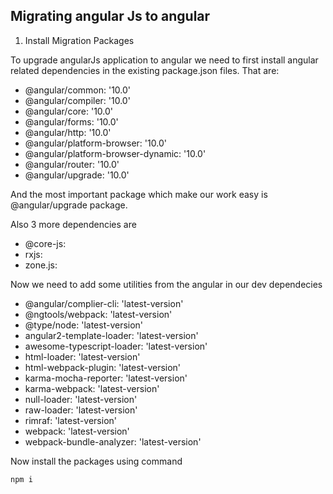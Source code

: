 ## Migrating angular Js to angular


1. Install Migration Packages

To upgrade angularJs application to angular we need to first install
angular related dependencies in the existing package.json files. That are:

* @angular/common: '10.0'
* @angular/compiler: '10.0'
* @angular/core: '10.0'
* @angular/forms: '10.0'
* @angular/http: '10.0'
* @angular/platform-browser: '10.0'
* @angular/platform-browser-dynamic: '10.0'
* @angular/router: '10.0'
* @angular/upgrade: '10.0'

And the most important package which make our work easy is @angular/upgrade
package.

Also 3 more dependencies are

* @core-js:
* rxjs:
* zone.js:

Now we need to add some utilities from the angular in our dev dependecies

* @angular/complier-cli: 'latest-version'
* @ngtools/webpack: 'latest-version'
* @type/node: 'latest-version'
* angular2-template-loader: 'latest-version'
* awesome-typescript-loader: 'latest-version'
* html-loader: 'latest-version'
* html-webpack-plugin: 'latest-version'
* karma-mocha-reporter: 'latest-version'
* karma-webpack: 'latest-version'
* null-loader: 'latest-version'
* raw-loader: 'latest-version'
* rimraf: 'latest-version'
* webpack: 'latest-version'
* webpack-bundle-analyzer: 'latest-version'

Now install the packages using command

```
npm i

```



